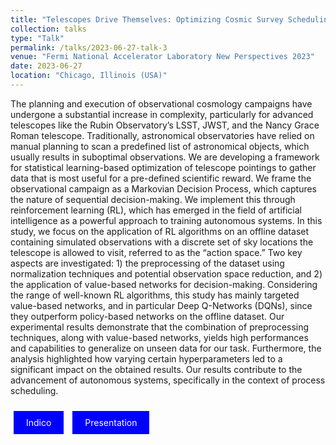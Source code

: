 ```yaml
---
title: "Telescopes Drive Themselves: Optimizing Cosmic Survey Scheduling with Reinforcement Learning"
collection: talks
type: "Talk"
permalink: /talks/2023-06-27-talk-3
venue: "Fermi National Accelerator Laboratory New Perspectives 2023"
date: 2023-06-27
location: "Chicago, Illinois (USA)"
---
```

The planning and execution of observational cosmology campaigns have undergone a substantial increase in complexity, particularly for advanced telescopes like the Rubin Observatory’s LSST, JWST, and the Nancy Grace Roman telescope.
Traditionally, astronomical observatories have relied on manual planning to scan a predefined list of astronomical objects, which usually results in suboptimal observations.
We are developing a framework for statistical learning-based optimization of telescope pointings to gather data that is most useful for a pre-defined scientific reward.
We frame the observational campaign as a Markovian Decision Process, which captures the nature of sequential decision-making.
We implement this through reinforcement learning (RL), which has emerged in the field of artificial intelligence as a powerful approach to training autonomous systems.
In this study, we focus on the application of RL algorithms on an offline dataset containing simulated observations with a discrete set of sky locations the telescope is allowed to visit, referred to as the “action space.”
Two key aspects are investigated: 1) the preprocessing of the dataset using normalization techniques and potential observation space reduction, and 2) the application of value-based networks for decision-making.
Considering the range of well-known RL algorithms, this study has mainly targeted value-based networks, and in particular Deep Q-Networks (DQNs), since they outperform policy-based networks on the offline dataset.
Our experimental results demonstrate that the combination of preprocessing techniques, along with value-based networks, yields high performances and capabilities to generalize on unseen data for our task.
Furthermore, the analysis highlighted how varying certain hyperparameters led to a significant impact on the obtained results.
Our results contribute to the advancement of autonomous systems, specifically in the context of process scheduling.

<a href="https://indico.fnal.gov/event/59506/contributions/269980/" style="background-color: blue; color: white; padding: 10px 20px; text-align: center; text-decoration: none; display: inline-block; margin: 10px 5px; cursor: pointer;">Indico</a>
<a href="https://indico.fnal.gov/event/59506/contributions/269980/attachments/168340/225512/New%20Perspectives%202023.pdf" style="background-color: blue; color: white; padding: 10px 20px; text-align: center; text-decoration: none; display: inline-block; margin: 10px 5px; cursor: pointer;">Presentation</a>